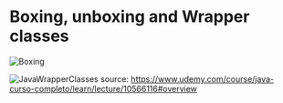 # Boxing, unboxing and Wrapper classes


![Boxing](https://github.com/amac81/Java_study/assets/92024910/4f682020-423d-4fd7-90c1-d5a6099d21e7)


![JavaWrapperClasses](https://github.com/amac81/Java_study/assets/92024910/a04b31d4-ec4f-42b5-a018-859d1b7f385c)
source: https://www.udemy.com/course/java-curso-completo/learn/lecture/10566116#overview

